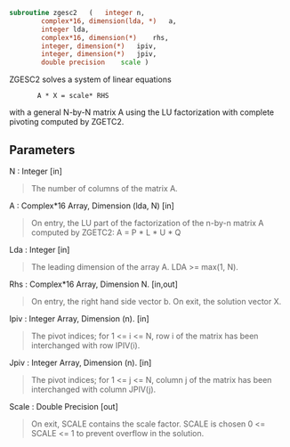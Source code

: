 ```fortran
subroutine zgesc2	(	integer	n,
		complex*16, dimension(lda, *)	a,
		integer	lda,
		complex*16, dimension(*)	rhs,
		integer, dimension(*)	ipiv,
		integer, dimension(*)	jpiv,
		double precision	scale )
```

 ZGESC2 solves a system of linear equations

           A * X = scale* RHS

 with a general N-by-N matrix A using the LU factorization with
 complete pivoting computed by ZGETC2.


## Parameters
N : Integer [in]
> The number of columns of the matrix A.

A : Complex*16 Array, Dimension (lda, N) [in]
> On entry, the  LU part of the factorization of the n-by-n
> matrix A computed by ZGETC2:  A = P * L * U * Q

Lda : Integer [in]
> The leading dimension of the array A.  LDA >= max(1, N).

Rhs : Complex*16 Array, Dimension N. [in,out]
> On entry, the right hand side vector b.
> On exit, the solution vector X.

Ipiv : Integer Array, Dimension (n). [in]
> The pivot indices; for 1 <= i <= N, row i of the
> matrix has been interchanged with row IPIV(i).

Jpiv : Integer Array, Dimension (n). [in]
> The pivot indices; for 1 <= j <= N, column j of the
> matrix has been interchanged with column JPIV(j).

Scale : Double Precision [out]
> On exit, SCALE contains the scale factor. SCALE is chosen
> 0 <= SCALE <= 1 to prevent overflow in the solution.


